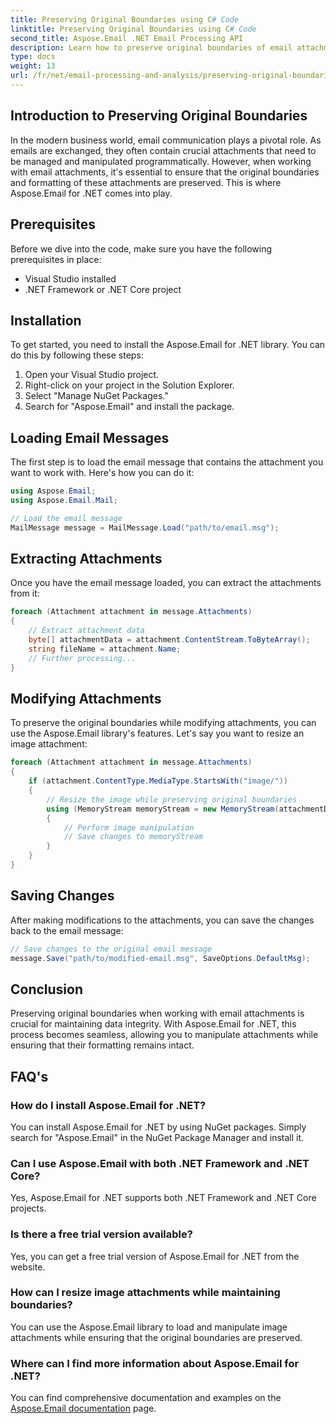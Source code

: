 ```yaml
---
title: Preserving Original Boundaries using C# Code
linktitle: Preserving Original Boundaries using C# Code
second_title: Aspose.Email .NET Email Processing API
description: Learn how to preserve original boundaries of email attachments using C# and Aspose.Email for .NET. Step-by-step guide with source code.
type: docs
weight: 13
url: /fr/net/email-processing-and-analysis/preserving-original-boundaries-using-csharp-code/
---
```


## Introduction to Preserving Original Boundaries

In the modern business world, email communication plays a pivotal role. As emails are exchanged, they often contain crucial attachments that need to be managed and manipulated programmatically. However, when working with email attachments, it's essential to ensure that the original boundaries and formatting of these attachments are preserved. This is where Aspose.Email for .NET comes into play.

## Prerequisites

Before we dive into the code, make sure you have the following prerequisites in place:

- Visual Studio installed
- .NET Framework or .NET Core project

## Installation

To get started, you need to install the Aspose.Email for .NET library. You can do this by following these steps:

1. Open your Visual Studio project.
2. Right-click on your project in the Solution Explorer.
3. Select "Manage NuGet Packages."
4. Search for "Aspose.Email" and install the package.

## Loading Email Messages

The first step is to load the email message that contains the attachment you want to work with. Here's how you can do it:

```csharp
using Aspose.Email;
using Aspose.Email.Mail;

// Load the email message
MailMessage message = MailMessage.Load("path/to/email.msg");
```

## Extracting Attachments

Once you have the email message loaded, you can extract the attachments from it:

```csharp
foreach (Attachment attachment in message.Attachments)
{
    // Extract attachment data
    byte[] attachmentData = attachment.ContentStream.ToByteArray();
    string fileName = attachment.Name;
    // Further processing...
}
```

## Modifying Attachments

To preserve the original boundaries while modifying attachments, you can use the Aspose.Email library's features. Let's say you want to resize an image attachment:

```csharp
foreach (Attachment attachment in message.Attachments)
{
    if (attachment.ContentType.MediaType.StartsWith("image/"))
    {
        // Resize the image while preserving original boundaries
        using (MemoryStream memoryStream = new MemoryStream(attachmentData))
        {
            // Perform image manipulation
            // Save changes to memoryStream
        }
    }
}
```

## Saving Changes

After making modifications to the attachments, you can save the changes back to the email message:

```csharp
// Save changes to the original email message
message.Save("path/to/modified-email.msg", SaveOptions.DefaultMsg);
```

## Conclusion

Preserving original boundaries when working with email attachments is crucial for maintaining data integrity. With Aspose.Email for .NET, this process becomes seamless, allowing you to manipulate attachments while ensuring that their formatting remains intact.

## FAQ's

### How do I install Aspose.Email for .NET?

You can install Aspose.Email for .NET by using NuGet packages. Simply search for "Aspose.Email" in the NuGet Package Manager and install it.

### Can I use Aspose.Email with both .NET Framework and .NET Core?

Yes, Aspose.Email for .NET supports both .NET Framework and .NET Core projects.

### Is there a free trial version available?

Yes, you can get a free trial version of Aspose.Email for .NET from the website.

### How can I resize image attachments while maintaining boundaries?

You can use the Aspose.Email library to load and manipulate image attachments while ensuring that the original boundaries are preserved.

### Where can I find more information about Aspose.Email for .NET?

You can find comprehensive documentation and examples on the [Aspose.Email documentation](https://reference.aspose.com/email/net/) page.